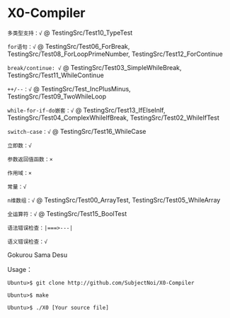 # X0-Compiler

`多类型支持：√` @ TestingSrc/Test10_TypeTest

`for语句：√` @ TestingSrc/Test06_ForBreak, TestingSrc/Test08_ForLoopPrimeNumber, TestingSrc/Test12_ForContinue

`break/continue: √` @ TestingSrc/Test03_SimpleWhileBreak, TestingSrc/Test11_WhileContinue

`++/--：√` @ TestingSrc/Test_IncPlusMinus, TestingSrc/Test09_TwoWhileLoop

`while-for-if-do嵌套：√` @ TestingSrc/Test13_IfElseInIf, TestingSrc/Test04_ComplexWhileIfBreak, TestingSrc/Test02_WhileIfTest

`switch-case：√` @ TestingSrc/Test16_WhileCase

`立即数：√`

`参数返回值函数：×`

`作用域：×`

`常量：√`

`n维数组：√` @ TestingSrc/Test00_ArrayTest, TestingSrc/Test05_WhileArray

`全运算符：√` @ TestingSrc/Test15_BoolTest

`语法错误检查：|===>---|`

`语义错误检查：√`

Gokurou Sama Desu

Usage：

```
Ubuntu>$ git clone http://github.com/SubjectNoi/X0-Compiler
```
```
Ubuntu>$ make
```
```
Ubuntu>$ ./X0 [Your source file]
```
